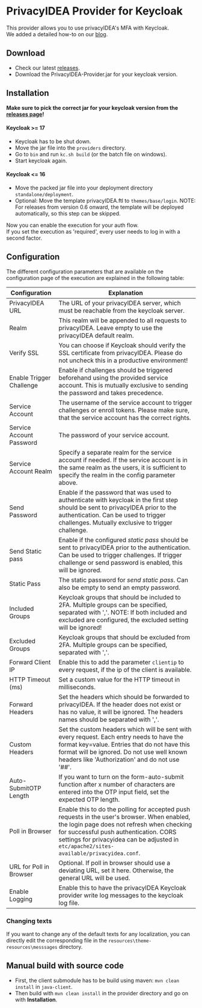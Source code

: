 # PrivacyIDEA Provider for Keycloak

This provider allows you to use privacyIDEA's MFA with Keycloak.  
We added a detailed how-to on our [blog](https://community.privacyidea.org/t/how-to-use-keycloak-with-privacyidea/1132).

## Download

* Check our latest [releases](https://github.com/privacyidea/keycloak-provider/releases).
* Download the PrivacyIDEA-Provider.jar for your keycloak version.

## Installation

**Make sure to pick the correct jar for your keycloak version from
the [releases page](https://github.com/privacyidea/keycloak-provider/releases)!**

#### Keycloak >= 17

* Keycloak has to be shut down.
* Move the jar file into the `providers` directory.
* Go to `bin` and run `kc.sh build` (or the batch file on windows).
* Start keycloak again.

#### Keycloak <= 16

* Move the packed jar file into your deployment directory `standalone/deployment`.
* Optional: Move the template privacyIDEA.ftl to `themes/base/login`.
  NOTE: For releases from version 0.6 onward, the template will be deployed automatically, so this step can be skipped.

Now you can enable the execution for your auth flow.  
If you set the execution as 'required', every user needs to log in with a second factor.

## Configuration

The different configuration parameters that are available on the configuration page of the execution are explained in
the following table:

| Configuration            | Explanation                                                                                                                                                                                                                                                                      |
|--------------------------|----------------------------------------------------------------------------------------------------------------------------------------------------------------------------------------------------------------------------------------------------------------------------------|
| PrivacyIDEA URL          | The URL of your privacyIDEA server, which must be reachable from the keycloak server.                                                                                                                                                                                            |
| Realm                    | This realm will be appended to all requests to privacyIDEA. Leave empty to use the privacyIDEA default realm.                                                                                                                                                                    |
| Verify SSL               | You can choose if Keycloak should verify the SSL certificate from privacyIDEA. Please do not uncheck this in a productive environment!                                                                                                                                           |
| Enable Trigger Challenge | Enable if challenges should be triggered beforehand using the provided service account. This is mutually exclusive to sending the password and takes precedence.                                                                                                                 |
| Service Account          | The username of the service account to trigger challenges or enroll tokens. Please make sure, that the service account has the correct rights.                                                                                                                                   |
| Service Account Password | The password of your service account.                                                                                                                                                                                                                                            |
| Service Account Realm    | Specify a separate realm for the service account if needed. If the service account is in the same realm as the users, it is sufficient to specify the realm in the config parameter above.                                                                                       |
| Send Password            | Enable if the password that was used to authenticate with keycloak in the first step should be sent to privacyIDEA prior to the authentication. Can be used to trigger challenges. Mutually exclusive to trigger challenge.                                                      |
| Send Static pass         | Enable if the configured *static pass* should be sent to privacyIDEA prior to the authentication. Can be used to trigger challenges. If trigger challenge or send password is enabled, this will be ignored.                                                                     |
| Static Pass              | The static password for *send static pass*. Can also be empty to send an empty password.                                                                                                                                                                                         |
| Included Groups          | Keycloak groups that should be included to 2FA. Multiple groups can be specified, separated with ','. NOTE: If both included and excluded are configured, the excluded setting will be ignored!                                                                                  |
| Excluded Groups          | Keycloak groups that should be excluded from 2FA. Multiple groups can be specified, separated with ','.                                                                                                                                                                          |
| Forward Client IP        | Enable this to add the parameter `clientip` to every request, if the ip of the client is available.                                                                                                                                                                              |
| HTTP Timeout (ms)        | Set a custom value for the HTTP timeout in milliseconds.                                                                                                                                                                                                                         |
| Forward Headers          | Set the headers which should be forwarded to privacyIDEA. If the header does not exist or has no value, it will be ignored. The headers names should be separated with ','.                                                                                                      |
| Custom Headers           | Set the custom headers which will be sent with every request. Each entry needs to have the format key=value. Entries that do not have this format will be ignored. Do not use well known headers like 'Authorization' and do not use '##'.                                       |
| Auto-SubmitOTP Length    | If you want to turn on the form-auto-submit function after x number of characters are entered into the OTP input field, set the expected OTP length.                                                                                                                             |
| Poll in Browser          | Enable this to do the polling for accepted push requests in the user's browser. When enabled, the login page does not refresh when checking for successful push authentication. CORS settings for privacyidea can be adjusted in `etc/apache2/sites-available/privacyidea.conf`. |
| URL for Poll in Browser  | Optional. If poll in browser should use a deviating URL, set it here. Otherwise, the general URL will be used.                                                                                                                                                                   |
| Enable Logging           | Enable this to have the privacyIDEA Keycloak provider write log messages to the keycloak log file.                                                                                                                                                                               |

### Changing texts

If you want to change any of the default texts for any localization, you can directly edit the corresponding file in the
`resources\theme-resources\messsages` directory.

## Manual build with source code

* First, the client submodule has to be build using maven: ``mvn clean install`` in ``java-client``.
* Then build with ``mvn clean install`` in the provider directory and go on with **Installation**.